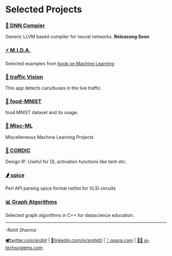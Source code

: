 # Selected Projects
### [ 📃 DNN Compier](https://ai-techsystems.github.io/dnnCompiler/)
Generic LLVM based compiler for neural networks. **Releasong Soon**
### [ ⚡ M.I.D.A.](https://srohit0.github.io/mida/)
Selected examples from [book on Machine Learning](http://amzn.to/2paZ53b)
### [ 🚗 traffic Vision](https://srohit0.github.io/trafficVision/) 
This app detects cars/buses in the live traffic.
### [ 🍝 food-MNIST](https://srohit0.github.io/food_mnist) 
food MNIST dataset and its usage.
### [ 🤖 Misc-ML](https://srohit0.github.io/ML-Misc/) 
Miscelleneous Machine Learning Projects
### [ 🌊 CORDIC](https://srohit0.github.io/CORDIC/)
Design IP. Useful for DL activation functions like tanh etc.
### [ 🌶 spice](https://github.com/srohit0/spice) 
Perl API parsing spice format netlist for VLSI circuits
### [ 📊 Graph Algorithms](https://srohit0.github.io/DataScienceGraphAlgorithms/) 
Selected graph algorithms in C++ for datascience education.


***

*-Rohit Sharma*

   [🕊twitter.com/srohit](https://twitter.com/srohit)
 | [🔗linkedin.com/in/srohit0](https://linkedin.com/in/srohit0)
 | [❔ quora.com](https://qr.ae/TWGSt9)
 | [👨‍💻 ai-techsystems.com](https://ai-techsystems.com)

